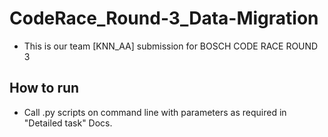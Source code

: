 # CodeRace_Round-3_Data-Migration
- This is our team [KNN_AA] submission for BOSCH CODE RACE ROUND 3
## How to run
- Call .py scripts on command line with parameters as required in "Detailed task" Docs.
